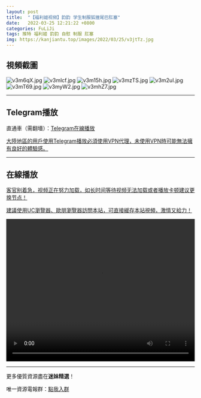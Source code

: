 ```yaml
---
layout: post
title:  "【福利姬视频】韵韵 学生制服狐狸尾巴肛塞"
date:   2022-03-25 12:21:22 +0800
categories: FuLiJi
tags: 推特 福利姬 韵韵 自慰 制服 肛塞
img: https://kanjiantu.top/images/2022/03/25/v3jtTz.jpg
---
```



## 視頻截圖

![v3m6qX.jpg](https://kanjiantu.top/images/2022/03/25/v3m6qX.jpg)
![v3mlcf.jpg](https://kanjiantu.top/images/2022/03/25/v3mlcf.jpg)
![v3m15h.jpg](https://kanjiantu.top/images/2022/03/25/v3m15h.jpg)
![v3mzTS.jpg](https://kanjiantu.top/images/2022/03/25/v3mzTS.jpg)
![v3m2uI.jpg](https://kanjiantu.top/images/2022/03/25/v3m2uI.jpg)
![v3mT69.jpg](https://kanjiantu.top/images/2022/03/25/v3mT69.jpg)
![v3myW2.jpg](https://kanjiantu.top/images/2022/03/25/v3myW2.jpg)
![v3mhZ7.jpg](https://kanjiantu.top/images/2022/03/25/v3mhZ7.jpg)

* * *
## Telegram播放

直通車（需翻墻）：[Telegram在線播放](https://t.me/mimeijingxuan/333)

<u>大陸地區的用戶使用Telegram播放必須使用VPN代理，未使用VPN時可能無法擁有良好的體驗感。</u> 
* * *
## 在線播放
<u>客官别着急，视频正在努力加载，如长时间等待视频无法加载或者播放卡顿建议更换节点！</u>

<u>建議使用UC瀏覽器、歐朋瀏覽器訪問本站，可直接緩存本站視頻，激情又給力！</u>
<center><video src="https://cdn.publer.io/uploads/videos/623d337cdb279760bbfbdd73/3d49eddeb62704f750c6530676cf1502.mp4" width="100%" height="380px" controls="controls"></video></center>


* * *
更多優質資源盡在**迷妹精選**！

唯一資源電報群：[點我入群](https://t.me/mimeijingxuan)


